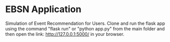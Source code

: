 # EBSN Application
Simulation of Event Recommendation for Users. Clone and run the flask app using the command "flask run" or "python app.py" from the main folder and then open the link: http://127.0.0.1:5000/ in your browser.
